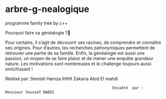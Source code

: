 # arbre-g-nealogique
programme family tree by c++



Pourquoi faire sa généalogie ?





Pour certains, il s’agit de découvrir ses racines, de comprendre et connaître ses origines. Pour d’autres, les recherches patronymiques permettent de retrouver une partie de sa famille. Enfin, la généalogie est aussi une passion, un moyen de se faire plaisir et de mener une enquête grandeur nature. Les motivations sont nombreuses et le challenge toujours aussi enrichissant !





   Réalisé par: 
 Semlali Hamza
IHIHI Zakaria
 Abid El mahdi 

                                                    Encadré  par : Monsieur Youssef BADDI
